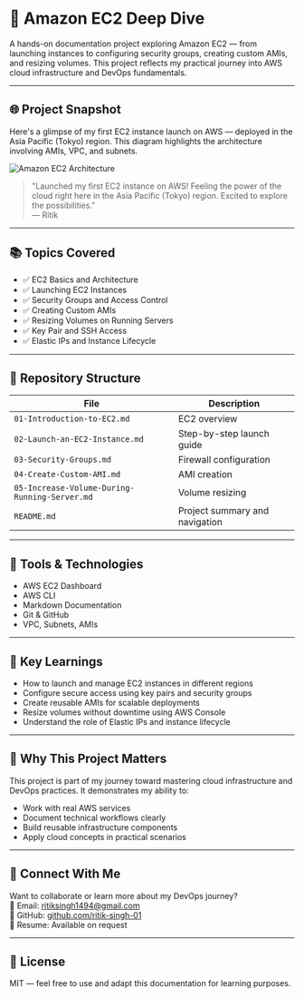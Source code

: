 # 🚀 Amazon EC2 Deep Dive

A hands-on documentation project exploring Amazon EC2 — from launching instances to configuring security groups, creating custom AMIs, and resizing volumes. This project reflects my practical journey into AWS cloud infrastructure and DevOps fundamentals.

---

## 🌐 Project Snapshot

Here's a glimpse of my first EC2 instance launch on AWS — deployed in the Asia Pacific (Tokyo) region. This diagram highlights the architecture involving AMIs, VPC, and subnets.

![Amazon EC2 Architecture](https://docs.aws.amazon.com/images/AWSEC2/latest/UserGuide/images/launch-from-ami.png)

> "Launched my first EC2 instance on AWS! Feeling the power of the cloud right here in the Asia Pacific (Tokyo) region. Excited to explore the possibilities."  
> — Ritik

---

## 📚 Topics Covered

- ✅ EC2 Basics and Architecture
- ✅ Launching EC2 Instances
- ✅ Security Groups and Access Control
- ✅ Creating Custom AMIs
- ✅ Resizing Volumes on Running Servers
- ✅ Key Pair and SSH Access
- ✅ Elastic IPs and Instance Lifecycle

---

## 📁 Repository Structure

| File | Description |
|------|-------------|
| `01-Introduction-to-EC2.md` | EC2 overview |
| `02-Launch-an-EC2-Instance.md` | Step-by-step launch guide |
| `03-Security-Groups.md` | Firewall configuration |
| `04-Create-Custom-AMI.md` | AMI creation |
| `05-Increase-Volume-During-Running-Server.md` | Volume resizing |
| `README.md` | Project summary and navigation |

---

## 🧰 Tools & Technologies

- AWS EC2 Dashboard
- AWS CLI
- Markdown Documentation
- Git & GitHub
- VPC, Subnets, AMIs

---

## 📌 Key Learnings

- How to launch and manage EC2 instances in different regions
- Configure secure access using key pairs and security groups
- Create reusable AMIs for scalable deployments
- Resize volumes without downtime using AWS Console
- Understand the role of Elastic IPs and instance lifecycle

---

## 🎯 Why This Project Matters

This project is part of my journey toward mastering cloud infrastructure and DevOps practices. It demonstrates my ability to:
- Work with real AWS services
- Document technical workflows clearly
- Build reusable infrastructure components
- Apply cloud concepts in practical scenarios

---

## 🔗 Connect With Me

Want to collaborate or learn more about my DevOps journey?  
📧 Email: ritiksingh1494@gmail.com  
🔗 GitHub: [github.com/ritik-singh-01](https://github.com/ritik-singh-01)  
📄 Resume: Available on request

---

## 📄 License

MIT — feel free to use and adapt this documentation for learning purposes.
